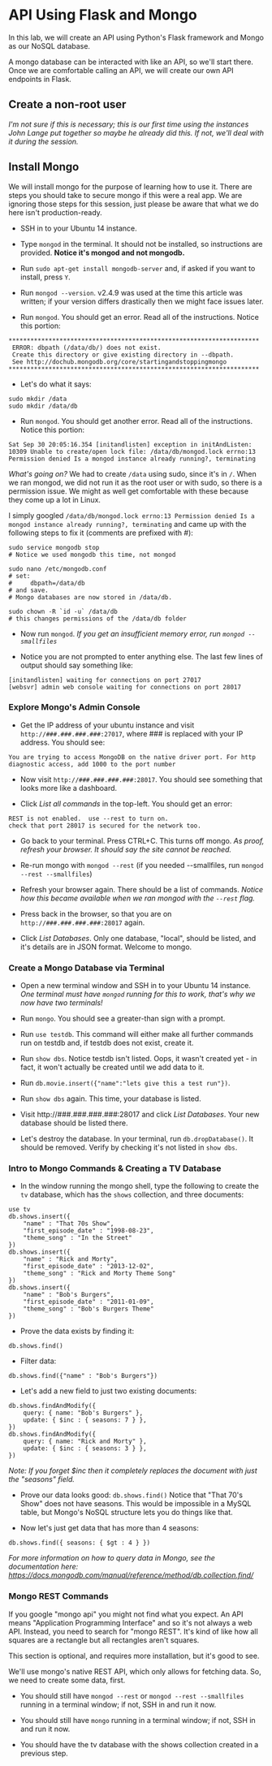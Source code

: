 API Using Flask and Mongo
=========================

In this lab, we will create an API using Python's Flask framework and Mongo as our NoSQL database.

A mongo database can be interacted with like an API, so we'll start there. Once we are comfortable calling an API, we will create our own API endpoints in Flask.

Create a non-root user
----------------------

_I'm not sure if this is necessary; this is our first time using the instances John Lange put together so maybe he already did this. If not, we'll deal with it during the session._


Install Mongo
-------------

We will install mongo for the purpose of learning how to use it. There are steps you should take to secure mongo if this were a real app. We are ignoring those steps for this session, just please be aware that what we do here isn't production-ready.

- SSH in to your Ubuntu 14 instance.

- Type `mongod` in the terminal. It should not be installed, so instructions are provided. **Notice it's mongod and not mongodb.**

- Run `sudo apt-get install mongodb-server` and, if asked if you want to install, press `Y`.

- Run `mongod --version`. v2.4.9 was used at the time this article was written; if your version differs drastically then we might face issues later.

- Run `mongod`. You should get an error. Read all of the instructions. Notice this portion:

```
*********************************************************************
 ERROR: dbpath (/data/db/) does not exist.
 Create this directory or give existing directory in --dbpath.
 See http://dochub.mongodb.org/core/startingandstoppingmongo
*********************************************************************
```

- Let's do what it says: 

```
sudo mkdir /data
sudo mkdir /data/db
```

- Run `mongod`. You should get another error. Read all of the instructions. Notice this portion:

```
Sat Sep 30 20:05:16.354 [initandlisten] exception in initAndListen: 10309 Unable to create/open lock file: /data/db/mongod.lock errno:13 Permission denied Is a mongod instance already running?, terminating
```

_What's going on?_ We had to create `/data` using sudo, since it's in `/`. When we ran mongod, we did not run it as the root user or with sudo, so there is a permission issue. We might as well get comfortable with these because they come up a lot in Linux.

I simply googled `/data/db/mongod.lock errno:13 Permission denied Is a mongod instance already running?, terminating` and came up with the following steps to fix it (comments are prefixed with #):

```
sudo service mongodb stop
# Notice we used mongodb this time, not mongod

sudo nano /etc/mongodb.conf
# set:
#     dbpath=/data/db
# and save.
# Mongo databases are now stored in /data/db.

sudo chown -R `id -u` /data/db
# this changes permissions of the /data/db folder
```

- Now run `mongod`. _If you get an insufficient memory error, run `mongod --smallfiles`_

- Notice you are not prompted to enter anything else. The last few lines of output should say something like:

```
[initandlisten] waiting for connections on port 27017
[websvr] admin web console waiting for connections on port 28017
```





### Explore Mongo's Admin Console

- Get the IP address of your ubuntu instance and visit `http://###.###.###.###:27017`, where ### is replaced with your IP address. You should see:

```
You are trying to access MongoDB on the native driver port. For http diagnostic access, add 1000 to the port number
```

- Now visit `http://###.###.###.###:28017`. You should see something that looks more like a dashboard.

- Click _List all commands_ in the top-left. You should get an error:

```
REST is not enabled.  use --rest to turn on.
check that port 28017 is secured for the network too.
```

- Go back to your terminal. Press CTRL+C. This turns off mongo. _As proof, refresh your browser. It should say the site cannot be reached._

- Re-run mongo with `mongod --rest` (if you needed --smallfiles, run `mongod --rest --smallfiles`)

- Refresh your browser again. There should be a list of commands. _Notice how this became available when we ran mongod with the `--rest` flag._

- Press back in the browser, so that you are on `http://###.###.###.###:28017` again.

- Click _List Databases_. Only one database, "local", should be listed, and it's details are in JSON format. Welcome to mongo.





### Create a Mongo Database via Terminal

- Open a new terminal window and SSH in to your Ubuntu 14 instance. _One terminal must have `mongod` running for this to work, that's why we now have two terminals!_

- Run `mongo`. You should see a greater-than sign with a prompt.

- Run `use testdb`. This command will either make all further commands run on testdb and, if testdb does not exist, create it.

- Run `show dbs`. Notice testdb isn't listed. Oops, it wasn't created yet - in fact, it won't actually be created until we add data to it.

- Run `db.movie.insert({"name":"lets give this a test run"})`.

- Run `show dbs` again. This time, your database is listed.

- Visit http://###.###.###.###:28017 and click _List Databases_. Your new database should be listed there.

- Let's destroy the database. In your terminal, run `db.dropDatabase()`. It should be removed. Verify by checking it's not listed in `show dbs`.





### Intro to Mongo Commands & Creating a TV Database

- In the window running the mongo shell, type the following to create the `tv` database, which has the `shows` collection, and three documents:

```
use tv
db.shows.insert({
    "name" : "That 70s Show",
    "first_episode_date" : "1998-08-23",
    "theme_song" : "In the Street"
})
db.shows.insert({
    "name" : "Rick and Morty",
    "first_episode_date" : "2013-12-02",
    "theme_song" : "Rick and Morty Theme Song"
})
db.shows.insert({
    "name" : "Bob's Burgers",
    "first_episode_date" : "2011-01-09",
    "theme_song" : "Bob's Burgers Theme"
})
```

- Prove the data exists by finding it:

```
db.shows.find()
```

- Filter data:

```
db.shows.find({"name" : "Bob's Burgers"})
```

- Let's add a new field to just two existing documents:

```
db.shows.findAndModify({
    query: { name: "Bob's Burgers" },
    update: { $inc : { seasons: 7 } },
})
db.shows.findAndModify({
    query: { name: "Rick and Morty" },
    update: { $inc : { seasons: 3 } },
})
```

_Note: If you forget $inc then it completely replaces the document with just the "seasons" field._

- Prove our data looks good: `db.shows.find()` Notice that "That 70's Show" does not have seasons. This would be impossible in a MySQL table, but Mongo's NoSQL structure lets you do things like that.

- Now let's just get data that has more than 4 seasons:

```
db.shows.find({ seasons: { $gt : 4 } })
```

_For more information on how to query data in Mongo, see the documentation here: https://docs.mongodb.com/manual/reference/method/db.collection.find/_



### Mongo REST Commands

If you google "mongo api" you might not find what you expect. An API means "Application Programming Interface" and so it's not always a web API. Instead, you need to search for "mongo REST". It's kind of like how all squares are a rectangle but all rectangles aren't squares.

This section is optional, and requires more installation, but it's good to see.

We'll use mongo's native REST API, which only allows for fetching data. So, we need to create some data, first.

- You should still have `mongod --rest` or `mongod --rest --smallfiles` running in a terminal window; if not, SSH in and run it now.

- You should still have `mongo` running in a terminal window; if not, SSH in and run it now.

- You should have the tv database with the shows collection created in a previous step.